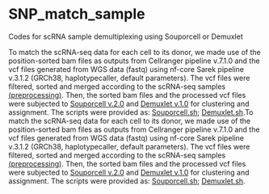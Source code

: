 # SNP_match_sample
Codes for scRNA sample demultiplexing using Souporcell or Demuxlet

To match the scRNA-seq data for each cell to its donor, we made use of the position-sorted bam files as outputs from Cellranger pipeline v.7.1.0 and the vcf files generated from WGS data (fastq) using nf-core Sarek pipeline v.3.1.2 (GRCh38, haplotypecaller, default parameters). The vcf files were filtered, sorted and merged according to the scRNA-seq samples [(preprocessing)](./PreprocessVCF.sh). Then, the sorted bam files and the processed vcf files were subjected to [Souporcell v.2.0](https://pubmed.ncbi.nlm.nih.gov/32366989/) and [Demuxlet v.1.0](https://pubmed.ncbi.nlm.nih.gov/29227470/) for clustering and assignment. The scripts were provided as: [Souporcell.sh](./Souporcell.sh); [Demuxlet.sh](./Demuxlet.sh).To match the scRNA-seq data for each cell to its donor, we made use of the position-sorted bam files as outputs from Cellranger pipeline v.7.1.0 and the vcf files generated from WGS data (fastq) using nf-core Sarek pipeline v.3.1.2 (GRCh38, haplotypecaller, default parameters). The vcf files were filtered, sorted and merged according to the scRNA-seq samples [(preprocessing)](./PreprocessVCF.sh). Then, the sorted bam files and the processed vcf files were subjected to [Souporcell v.2.0](https://pubmed.ncbi.nlm.nih.gov/32366989/) and [Demuxlet v.1.0](https://pubmed.ncbi.nlm.nih.gov/29227470/) for clustering and assignment. The scripts were provided as: [Souporcell.sh](./Souporcell.sh); [Demuxlet.sh](./Demuxlet.sh).
